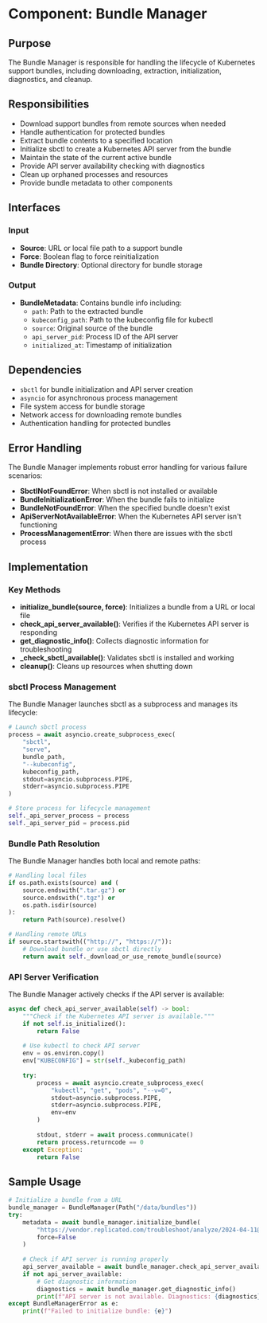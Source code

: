 # Component: Bundle Manager

## Purpose
The Bundle Manager is responsible for handling the lifecycle of Kubernetes support bundles, including downloading, extraction, initialization, diagnostics, and cleanup.

## Responsibilities
- Download support bundles from remote sources when needed
- Handle authentication for protected bundles
- Extract bundle contents to a specified location
- Initialize sbctl to create a Kubernetes API server from the bundle
- Maintain the state of the current active bundle
- Provide API server availability checking with diagnostics
- Clean up orphaned processes and resources
- Provide bundle metadata to other components

## Interfaces

### Input
- **Source**: URL or local file path to a support bundle
- **Force**: Boolean flag to force reinitialization
- **Bundle Directory**: Optional directory for bundle storage

### Output
- **BundleMetadata**: Contains bundle info including:
  - `path`: Path to the extracted bundle
  - `kubeconfig_path`: Path to the kubeconfig file for kubectl
  - `source`: Original source of the bundle
  - `api_server_pid`: Process ID of the API server
  - `initialized_at`: Timestamp of initialization

## Dependencies
- `sbctl` for bundle initialization and API server creation
- `asyncio` for asynchronous process management
- File system access for bundle storage
- Network access for downloading remote bundles
- Authentication handling for protected bundles

## Error Handling
The Bundle Manager implements robust error handling for various failure scenarios:

- **SbctlNotFoundError**: When sbctl is not installed or available
- **BundleInitializationError**: When the bundle fails to initialize
- **BundleNotFoundError**: When the specified bundle doesn't exist
- **ApiServerNotAvailableError**: When the Kubernetes API server isn't functioning
- **ProcessManagementError**: When there are issues with the sbctl process

## Implementation

### Key Methods

- **initialize_bundle(source, force)**: Initializes a bundle from a URL or local file
- **check_api_server_available()**: Verifies if the Kubernetes API server is responding
- **get_diagnostic_info()**: Collects diagnostic information for troubleshooting
- **_check_sbctl_available()**: Validates sbctl is installed and working
- **cleanup()**: Cleans up resources when shutting down

### sbctl Process Management

The Bundle Manager launches sbctl as a subprocess and manages its lifecycle:

```python
# Launch sbctl process
process = await asyncio.create_subprocess_exec(
    "sbctl", 
    "serve", 
    bundle_path, 
    "--kubeconfig", 
    kubeconfig_path,
    stdout=asyncio.subprocess.PIPE,
    stderr=asyncio.subprocess.PIPE
)

# Store process for lifecycle management
self._api_server_process = process
self._api_server_pid = process.pid
```

### Bundle Path Resolution

The Bundle Manager handles both local and remote paths:

```python
# Handling local files
if os.path.exists(source) and (
    source.endswith(".tar.gz") or 
    source.endswith(".tgz") or 
    os.path.isdir(source)
):
    return Path(source).resolve()

# Handling remote URLs
if source.startswith(("http://", "https://")):
    # Download bundle or use sbctl directly
    return await self._download_or_use_remote_bundle(source)
```

### API Server Verification

The Bundle Manager actively checks if the API server is available:

```python
async def check_api_server_available(self) -> bool:
    """Check if the Kubernetes API server is available."""
    if not self.is_initialized():
        return False
        
    # Use kubectl to check API server
    env = os.environ.copy()
    env["KUBECONFIG"] = str(self._kubeconfig_path)
    
    try:
        process = await asyncio.create_subprocess_exec(
            "kubectl", "get", "pods", "--v=0",
            stdout=asyncio.subprocess.PIPE,
            stderr=asyncio.subprocess.PIPE,
            env=env
        )
        
        stdout, stderr = await process.communicate()
        return process.returncode == 0
    except Exception:
        return False
```

## Sample Usage

```python
# Initialize a bundle from a URL
bundle_manager = BundleManager(Path("/data/bundles"))
try:
    metadata = await bundle_manager.initialize_bundle(
        "https://vendor.replicated.com/troubleshoot/analyze/2024-04-11@08:15",
        force=False
    )
    
    # Check if API server is running properly
    api_server_available = await bundle_manager.check_api_server_available()
    if not api_server_available:
        # Get diagnostic information
        diagnostics = await bundle_manager.get_diagnostic_info()
        print(f"API server is not available. Diagnostics: {diagnostics}")
except BundleManagerError as e:
    print(f"Failed to initialize bundle: {e}")
```